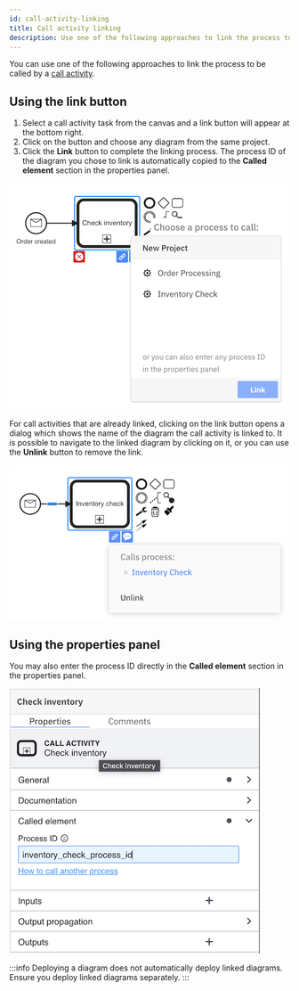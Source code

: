 ```yaml
---
id: call-activity-linking
title: Call activity linking
description: Use one of the following approaches to link the process to be called by a call activity.
---
```


You can use one of the following approaches to link the process to be called by a [call activity](/components/modeler/bpmn/call-activities/call-activities.md).

## Using the link button

1. Select a call activity task from the canvas and a link button will appear at the bottom right.
2. Click on the button and choose any diagram from the same project.
3. Click the **Link** button to complete the linking process. The process ID of the diagram you chose to link is automatically copied to the **Called element** section in the properties panel.

![overlay](img/overlay.png)

For call activities that are already linked, clicking on the link button opens a dialog which shows the name of the diagram the call activity is linked to. It is possible to navigate to the linked diagram by clicking on it, or you can use the **Unlink** button to remove the link.

![overlay](img/linked.png)

## Using the properties panel

You may also enter the process ID directly in the **Called element** section in the properties panel.

![overlay](img/properties-panel.png)

:::info
Deploying a diagram does not automatically deploy linked diagrams. Ensure you deploy linked diagrams separately.
:::
